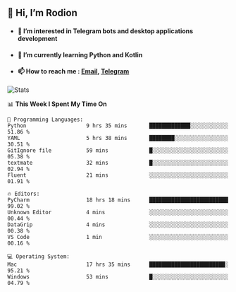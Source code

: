 ## 👋 Hi, I’m Rodion
- #### 👀 I’m interested in Telegram bots and desktop applications development
- #### 🌱 I’m currently learning Python and Kotlin
- #### 📫 How to reach me : [Email](mailto:me@lavn.ml), [Telegram](https://t.me/rodion_gudz)

![Stats](https://github-readme-stats.vercel.app/api?username=rodion-gudz&show_icons=true&theme=github_dark&hide_border=true&hide=issues&count_private=true&layout=compact)


<!--START_SECTION:waka-->
📊 **This Week I Spent My Time On** 

```text
💬 Programming Languages: 
Python                   9 hrs 35 mins       █████████████░░░░░░░░░░░░   51.86 % 
YAML                     5 hrs 38 mins       ████████░░░░░░░░░░░░░░░░░   30.51 % 
GitIgnore file           59 mins             █░░░░░░░░░░░░░░░░░░░░░░░░   05.38 % 
textmate                 32 mins             █░░░░░░░░░░░░░░░░░░░░░░░░   02.94 % 
Fluent                   21 mins             ░░░░░░░░░░░░░░░░░░░░░░░░░   01.91 % 

🔥 Editors: 
PyCharm                  18 hrs 18 mins      █████████████████████████   99.02 % 
Unknown Editor           4 mins              ░░░░░░░░░░░░░░░░░░░░░░░░░   00.44 % 
DataGrip                 4 mins              ░░░░░░░░░░░░░░░░░░░░░░░░░   00.38 % 
VS Code                  1 min               ░░░░░░░░░░░░░░░░░░░░░░░░░   00.16 % 

💻 Operating System: 
Mac                      17 hrs 35 mins      ████████████████████████░   95.21 % 
Windows                  53 mins             █░░░░░░░░░░░░░░░░░░░░░░░░   04.79 % 
```


<!--END_SECTION:waka-->

